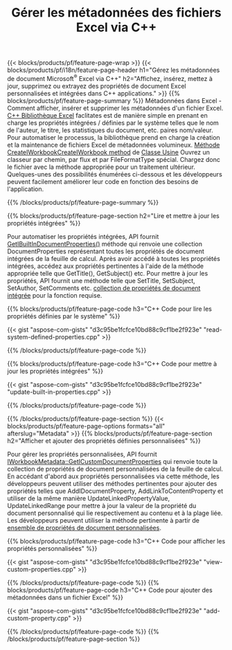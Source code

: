 ﻿---
title: Gérer les métadonnées des fichiers Excel via C++
url: /fr/cpp/metadata/
description: Afficher, ajouter, modifier, supprimer ou extraire les métadonnées des fichiers Excel à l'aide de la bibliothèque C++
---
{{< blocks/products/pf/feature-page-wrap >}}
{{< blocks/products/pf/i18n/feature-page-header h1="Gérez les métadonnées de document Microsoft<sup>&reg;</sup> Excel via C++" h2="Affichez, insérez, mettez à jour, supprimez ou extrayez des propriétés de document Excel personnalisées et intégrées dans C++ applications." >}}
{{% blocks/products/pf/feature-page-summary %}}
Métadonnées dans Excel - Comment afficher, insérer et supprimer les métadonnées d'un fichier Excel. [C++ Bibliothèque Excel](/cells/cpp/) faclitates est de manière simple en prenant en charge les propriétés intégrées / définies par le système telles que le nom de l'auteur, le titre, les statistiques du document, etc. paires nom/valeur. Pour automatiser le processus, la bibliothèque prend en charge la création et la maintenance de fichiers Excel de métadonnées volumineux. [Méthode CreateIWorkbookCreateIWorkbook method](https://apireference.aspose.com/cells/cpp/class/aspose.cells.factory#a93f7282b976d2a001d44198dedaceee8) de [Classe Usine](https://apireference.aspose.com/cells/cpp/class/aspose.cells.factory) Ouvrez un classeur par chemin, par flux et par FileFormatType spécial. Chargez donc le fichier avec la méthode appropriée pour un traitement ultérieur. Quelques-unes des possibilités énumérées ci-dessous et les développeurs peuvent facilement améliorer leur code en fonction des besoins de l'application. 
 
{{% /blocks/products/pf/feature-page-summary %}}

{{% blocks/products/pf/feature-page-section h2="Lire et mettre à jour les propriétés intégrées" %}}

Pour automatiser les propriétés intégrées, API fournit [GetIBuiltInDocumentProperties()](https://apireference.aspose.com/cells/cpp/class/aspose.cells.metadata.i_workbook_metadata) méthode qui renvoie une collection DocumentProperties représentant toutes les propriétés de document intégrées de la feuille de calcul. Après avoir accédé à toutes les propriétés intégrées, accédez aux propriétés pertinentes à l'aide de la méthode appropriée telle que GetTitle(), GetSubject() etc. Pour mettre à jour les propriétés, API fournit une méthode telle que SetTitle, SetSubject, SetAuthor, SetComments etc. [collection de propriétés de document intégrée](https://apireference.aspose.com/cells/cpp/class/aspose.cells.properties.i_built_in_document_property_collection) pour la fonction requise.

{{% blocks/products/pf/feature-page-code h3="C++ Code pour lire les propriétés définies par le système" %}}

{{< gist "aspose-com-gists" "d3c95be1fcfce10bd88c9cf1be2f923e" "read-system-defined-properties.cpp" >}}

{{% /blocks/products/pf/feature-page-code %}}

{{% blocks/products/pf/feature-page-code h3="C++ Code pour mettre à jour les propriétés intégrées" %}}

{{< gist "aspose-com-gists" "d3c95be1fcfce10bd88c9cf1be2f923e" "update-built-in-properties.cpp" >}}

{{% /blocks/products/pf/feature-page-code %}}


{{% /blocks/products/pf/feature-page-section %}}
{{< blocks/products/pf/feature-page-options formats="all" afterslug="Metadata" >}}
{{% blocks/products/pf/feature-page-section h2="Afficher et ajouter des propriétés définies personnalisées" %}}

Pour gérer les propriétés personnalisées, API fournit [IWorkbookMetadata::GetICustomDocumentProperties](https://apireference.aspose.com/cells/cpp/class/aspose.cells.metadata.i_workbook_metadata#a69f0226813ce18c03ebc13b8ca691e79) qui renvoie toute la collection de propriétés de document personnalisées de la feuille de calcul. En accédant d'abord aux propriétés personnalisées via cette méthode, les développeurs peuvent utiliser des méthodes pertinentes pour ajouter des propriétés telles que AddIDocumentProperty, AddLinkToContentProperty et utiliser de la même manière UpdateLinkedPropertyValue, UpdateLinkedRange pour mettre à jour la valeur de la propriété du document personnalisé qui lie respectivement au contenu et à la plage liée. Les développeurs peuvent utiliser la méthode pertinente à partir de [ensemble de propriétés de document personnalisées](https://apireference.aspose.com/cells/cpp/class/aspose.cells.properties.i_custom_document_property_collection).

{{% blocks/products/pf/feature-page-code h3="C++ Code pour afficher les propriétés personnalisées" %}}

{{< gist "aspose-com-gists" "d3c95be1fcfce10bd88c9cf1be2f923e" "view-custom-properties.cpp" >}}

{{% /blocks/products/pf/feature-page-code %}}
{{% blocks/products/pf/feature-page-code h3="C++ Code pour ajouter des métadonnées dans un fichier Excel" %}}

{{< gist "aspose-com-gists" "d3c95be1fcfce10bd88c9cf1be2f923e" "add-custom-property.cpp" >}}

{{% /blocks/products/pf/feature-page-code %}}
{{% /blocks/products/pf/feature-page-section %}}